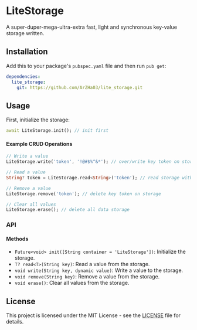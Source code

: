 # LiteStorage

A super-duper-mega-ultra-extra fast, light and synchronous key-value storage written.

## Installation

Add this to your package's `pubspec.yaml` file and then run `pub get`:

```yaml
dependencies:
  lite_storage: 
    git: https://github.com/ArZHa03/lite_storage.git
```

## Usage

First, initialize the storage:

```dart
await LiteStorage.init(); // init first
```

#### Example CRUD Operations

```dart
// Write a value
LiteStorage.write('token', '!@#$%^&*'); // over/write key token on storage

// Read a value
String? token = LiteStorage.read<String>('token'); // read storage with key token : "!@#$%^&*"

// Remove a value
LiteStorage.remove('token'); // delete key token on storage

// Clear all values
LiteStorage.erase(); // delete all data storage
```

### API

#### Methods

- `Future<void> init([String container = 'LiteStorage'])`: Initialize the storage.
- `T? read<T>(String key)`: Read a value from the storage.
- `void write(String key, dynamic value)`: Write a value to the storage.
- `void remove(String key)`: Remove a value from the storage.
- `void erase()`: Clear all values from the storage.

## License

This project is licensed under the MIT License - see the [LICENSE](LICENSE) file for details.